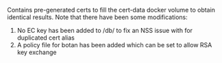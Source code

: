 Contains pre-generated certs to fill the cert-data docker volume to obtain identical results.
Note that there have been some modifications:
1) No EC key has been added to /db/ to fix an NSS issue with for duplicated cert alias
2) A policy file for botan has been added which can be set to allow RSA key exchange
